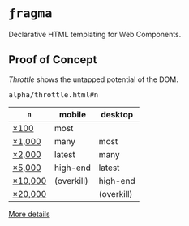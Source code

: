 # <code>ƒragma</code>

Declarative HTML templating for Web Components.

## Proof of Concept

_Throttle_ shows the untapped potential of the DOM.

<pre>alpha/throttle.html#<samp>n</samp></pre>

<table>
<thead>
<tr><th><samp>n</samp></th><th>mobile</th><th>desktop</th></tr>
</thead>
<tbody>
<tr><td><a href="./alpha/throttle.html#100">×100</a></td><td>most</td><td></tr>
<tr><td><a href="./alpha/throttle.html#1000">×1,000</a></td><td>many</td><td>most</tr>
<tr><td><a href="./alpha/throttle.html#2000">×2,000</a></td><td>latest</td><td>many</tr>
<tr><td><a href="./alpha/throttle.html#5000">×5,000</a></td><td>high-end</td><td>latest</tr>
<tr><td><a href="./alpha/throttle.html#10000">×10,000</a></td><td>(overkill)</td><td>high-end</tr>
<tr><td><a href="./alpha/throttle.html#20000">×20,000</a></td><td></td><td>(overkill)</tr>
</tbody>
</table>

[More details](./alpha/README)
